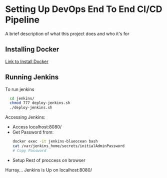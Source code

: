 
# Setting Up DevOps End To End CI/CD Pipeline

A brief description of what this project does and who it's for

## Installing Docker
[Link to Install Docker](https://docs.docker.com/engine/install/)

## Running Jenkins

To run jenkins

```bash
  cd jenkins/
  chmod 777 deploy-jenkins.sh
  ./deploy-jenkins.sh
```

Accessing Jenkins:

- Access localhost:8080/
- Get Password from:
    ```bash
    docker exec -it jenkins-blueocean bash
    cat /var/jenkins_home/secrets/initialAdminPassword
    # Copy Password
    ```
- Setup Rest of proccess on browser

Hurray... Jenkins is Up on localhost:8080/